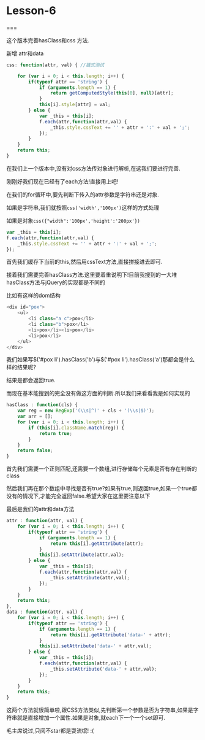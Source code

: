 # Lesson-6

===

这个版本完善hasClass和css 方法.

新增 attr和data

```javascript
css: function(attr, val) { //链式测试

    for (var i = 0; i < this.length; i++) {
        if(typeof attr == 'string') {
            if (arguments.length == 1) {
                return getComputedStyle(this[0], null)[attr];
            }
            this[i].style[attr] = val;
        } else {
            var _this = this[i];
            f.each(attr,function(attr,val) {
                _this.style.cssText += '' + attr + ':' + val + ';';
            });
        }
    }
    return this;
}
```

在我们上一个版本中,没有对css方法传对象进行解析,在这我们要进行完善.

刚刚好我们现在已经有了each方法!直接用上吧!

在我们的for循环中,要先判断下传入的attr参数是字符串还是对象.

如果是字符串,我们就按照`css('width','100px')`这样的方式处理

如果是对象`css({"width":'100px','height':'200px'})`

```javascript
var _this = this[i];
f.each(attr,function(attr,val) {
    _this.style.cssText += '' + attr + ':' + val + ';';
});
```

首先我们缓存下当前的this,然后用cssText方法,直接拼接进去即可.

接着我们需要完善hasClass方法.这里要着重说明下!目前我搜到的一大堆hasClass方法与jQuery的实现都是不同的

比如有这样的dom结构

```javascript
<div id="pox">
    <ul>
        <li class="a c">pox</li>
        <li class="b">pox</li>
        <li>pox</li><li>pox</li>
        <li>pox</li>
    </ul>
</div>
```

我们如果写$('#pox li').hasClass('b')与$('#pox li').hasClass('a')那都会是什么样的结果呢?

结果是都会返回true.

而现在基本能搜到的完全没有做这方面的判断.所以我们来看看我是如何实现的

```javascript
hasClass : function(cls) {
    var reg = new RegExp('(\\s|^)' + cls + '(\\s|$)');
    var arr = [];
    for (var i = 0; i < this.length; i++) {
        if (this[i].className.match(reg)) {
            return true;
        }
    }
    return false;
}
```

首先我们需要一个正则匹配,还需要一个数组,进行存储每个元素是否有存在判断的class

然后我们再在那个数组中寻找是否有true?如果有true,则返回true,如果一个true都没有的情况下,才能完全返回false.希望大家在这里要注意以下

最后是我们的attr和data方法
```javascript
attr : function(attr, val) {
    for (var i = 0; i < this.length; i++) {
        if(typeof attr == 'string') {
            if (arguments.length == 1) {
                return this[i].getAttribute(attr);
            }
            this[i].setAttribute(attr,val);
        } else {
            var _this = this[i];
            f.each(attr,function(attr,val) {
                _this.setAttribute(attr,val);
            });
        }
    }
    return this;
},
data : function(attr, val) {
    for (var i = 0; i < this.length; i++) {
        if(typeof attr == 'string') {
            if (arguments.length == 1) {
                return this[i].getAttribute('data-' + attr);
            }
            this[i].setAttribute('data-' + attr,val);
        } else {
            var _this = this[i];
            f.each(attr,function(attr,val) {
                _this.setAttribute('data-' + attr,val);
            });
        }
    }
    return this;
}
```

这两个方法就很简单啦,跟CSS方法类似,先判断第一个参数是否为字符串,如果是字符串就是直接增加一个属性.如果是对象,就each下一个一个set即可.

毛主席说过,只阅不star都是耍流氓! :(
